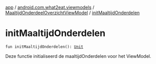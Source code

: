 [app](../../index.md) / [android.com.what2eat.viewmodels](../index.md) / [MaaltijdOnderdeelOverzichtViewModel](index.md) / [initMaaltijdOnderdelen](./init-maaltijd-onderdelen.md)

# initMaaltijdOnderdelen

`fun initMaaltijdOnderdelen(): `[`Unit`](https://kotlinlang.org/api/latest/jvm/stdlib/kotlin/-unit/index.html)

Deze functie initialiseerd de maaltijdOnderdelen voor het ViewModel.

